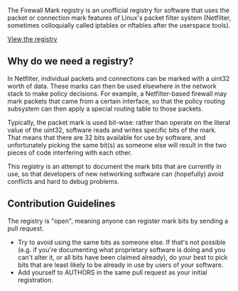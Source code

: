 The Firewall Mark registry is an unofficial registry for software that
uses the packet or connection mark features of Linux's packet filter
system (Netfilter, sometimes colloquially called iptables or nftables
after the userspace tools).

[View the registry](Registry.md)

## Why do we need a registry?

In Netfilter, individual packets and connections can be marked with a
uint32 worth of data. These marks can then be used elsewhere in the
network stack to make policy decisions. For example, a Netfilter-based
firewall may mark packets that came from a certain interface, so that
the policy routing subsystem can then apply a special routing table to
those packets.

Typically, the packet mark is used bit-wise: rather than operate on
the literal value of the uint32, software reads and writes specific
bits of the mark. That means that there are 32 bits available for use
by software, and unfortunately picking the same bit(s) as someone else
will result in the two pieces of code interfering with each other.

This registry is an attempt to document the mark bits that are
currently in use, so that developers of new networking software can
(hopefully) avoid conflicts and hard to debug problems.

## Contribution Guidelines

The registry is "open", meaning anyone can register mark bits by
sending a pull request.

- Try to avoid using the same bits as someone else. If that's not
  possible (e.g. if you're documenting what proprietary software is
  doing and you can't alter it, or all bits have been claimed
  already), do your best to pick bits that are least likely to be
  already in use by users of your software.
- Add yourself to AUTHORS in the same pull request as your initial
  registration.
